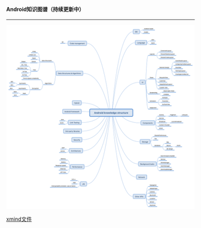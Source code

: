 #### Android知识图谱（持续更新中）

***

![](./Android-knowledge-structure.png)

[xmind文件](Android-knowledge-structure.xmind)